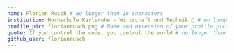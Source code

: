 ```yaml
---
name: Florian Rusch # No longer than 18 characters
institution: Hochschule Karlsruhe - Wirtschaft und Technik 🚩 # no longer than 58 characters
profile_pic: florianrusch.png # Name and extension of your profile picture(ex. mona.png)
quote: If you control the code, you control the world # no longer than 100 characters
github_user: florianrusch
---
```

